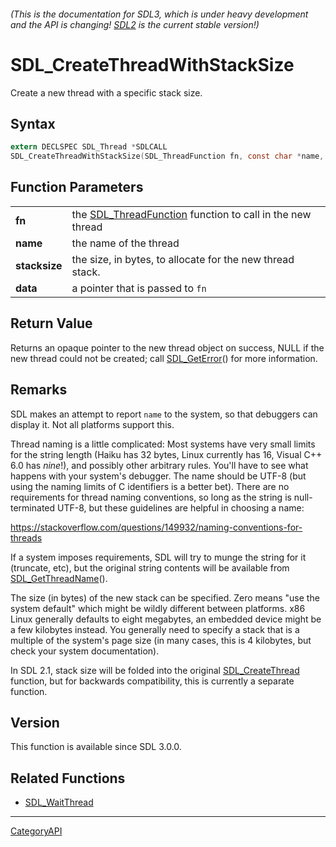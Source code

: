###### (This is the documentation for SDL3, which is under heavy development and the API is changing! [SDL2](https://wiki.libsdl.org/SDL2/) is the current stable version!)
# SDL_CreateThreadWithStackSize

Create a new thread with a specific stack size.

## Syntax

```c
extern DECLSPEC SDL_Thread *SDLCALL
SDL_CreateThreadWithStackSize(SDL_ThreadFunction fn, const char *name, const size_t stacksize, void *data);

```

## Function Parameters

|                   |                                                                                 |
| ----------------- | ------------------------------------------------------------------------------- |
| **fn**            | the [SDL_ThreadFunction](SDL_ThreadFunction.md) function to call in the new thread |
| **name**          | the name of the thread                                                          |
| **stacksize**     | the size, in bytes, to allocate for the new thread stack.                       |
| **data**          | a pointer that is passed to `fn`                                                |

## Return Value

Returns an opaque pointer to the new thread object on success, NULL if the
new thread could not be created; call [SDL_GetError](SDL_GetError.md)() for
more information.

## Remarks

SDL makes an attempt to report `name` to the system, so that debuggers can
display it. Not all platforms support this.

Thread naming is a little complicated: Most systems have very small limits
for the string length (Haiku has 32 bytes, Linux currently has 16, Visual
C++ 6.0 has _nine_!), and possibly other arbitrary rules. You'll have to
see what happens with your system's debugger. The name should be UTF-8 (but
using the naming limits of C identifiers is a better bet). There are no
requirements for thread naming conventions, so long as the string is
null-terminated UTF-8, but these guidelines are helpful in choosing a name:

https://stackoverflow.com/questions/149932/naming-conventions-for-threads

If a system imposes requirements, SDL will try to munge the string for it
(truncate, etc), but the original string contents will be available from
[SDL_GetThreadName](SDL_GetThreadName.md)().

The size (in bytes) of the new stack can be specified. Zero means "use the
system default" which might be wildly different between platforms. x86
Linux generally defaults to eight megabytes, an embedded device might be a
few kilobytes instead. You generally need to specify a stack that is a
multiple of the system's page size (in many cases, this is 4 kilobytes, but
check your system documentation).

In SDL 2.1, stack size will be folded into the original
[SDL_CreateThread](SDL_CreateThread.md) function, but for backwards
compatibility, this is currently a separate function.

## Version

This function is available since SDL 3.0.0.

## Related Functions

* [SDL_WaitThread](SDL_WaitThread.md)

----
[CategoryAPI](CategoryAPI.md)
